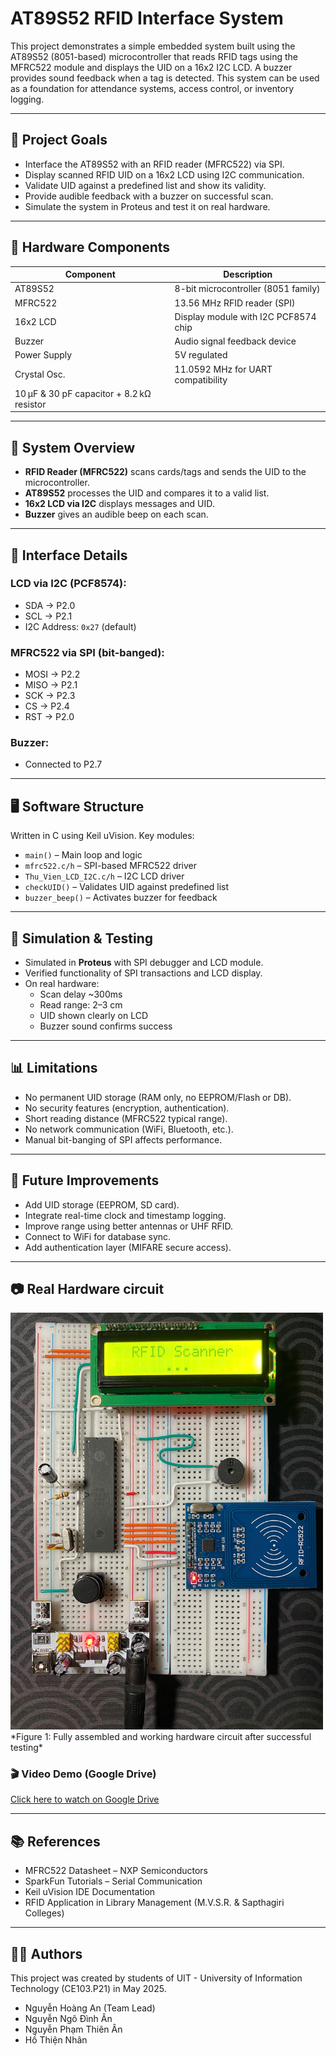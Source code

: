 # AT89S52 RFID Interface System

This project demonstrates a simple embedded system built using the AT89S52 (8051-based) microcontroller that reads RFID tags using the MFRC522 module and displays the UID on a 16x2 I2C LCD. A buzzer provides sound feedback when a tag is detected. This system can be used as a foundation for attendance systems, access control, or inventory logging.

---

## 📌 Project Goals

- Interface the AT89S52 with an RFID reader (MFRC522) via SPI.
- Display scanned RFID UID on a 16x2 LCD using I2C communication.
- Validate UID against a predefined list and show its validity.
- Provide audible feedback with a buzzer on successful scan.
- Simulate the system in Proteus and test it on real hardware.

---

## 🧩 Hardware Components

| Component      | Description                          |
|----------------|--------------------------------------|
| AT89S52        | 8-bit microcontroller (8051 family)  |
| MFRC522        | 13.56 MHz RFID reader (SPI)          |
| 16x2 LCD       | Display module with I2C PCF8574 chip |
| Buzzer         | Audio signal feedback device         |
| Power Supply   | 5V regulated                         |
| Crystal Osc.   | 11.0592 MHz for UART compatibility   |
| 10 µF & 30 pF capacitor + 8.2 kΩ resistor             |

---

## 📐 System Overview

- **RFID Reader (MFRC522)** scans cards/tags and sends the UID to the microcontroller.
- **AT89S52** processes the UID and compares it to a valid list.
- **16x2 LCD via I2C** displays messages and UID.
- **Buzzer** gives an audible beep on each scan.

---

## 🔌 Interface Details

### LCD via I2C (PCF8574):
- SDA → P2.0  
- SCL → P2.1  
- I2C Address: `0x27` (default)

### MFRC522 via SPI (bit-banged):
- MOSI → P2.2  
- MISO → P2.1  
- SCK  → P2.3  
- CS   → P2.4  
- RST  → P2.0  

### Buzzer:
- Connected to P2.7

---

## 🖥️ Software Structure

Written in C using Keil uVision. Key modules:

- `main()` – Main loop and logic
- `mfrc522.c/h` – SPI-based MFRC522 driver
- `Thu_Vien_LCD_I2C.c/h` – I2C LCD driver
- `checkUID()` – Validates UID against predefined list
- `buzzer_beep()` – Activates buzzer for feedback

---

## 🧪 Simulation & Testing

- Simulated in **Proteus** with SPI debugger and LCD module.
- Verified functionality of SPI transactions and LCD display.
- On real hardware:
  - Scan delay ~300ms
  - Read range: 2–3 cm
  - UID shown clearly on LCD
  - Buzzer sound confirms success

---

## 📊 Limitations

- No permanent UID storage (RAM only, no EEPROM/Flash or DB).
- No security features (encryption, authentication).
- Short reading distance (MFRC522 typical range).
- No network communication (WiFi, Bluetooth, etc.).
- Manual bit-banging of SPI affects performance.

---

## 🚀 Future Improvements

- Add UID storage (EEPROM, SD card).
- Integrate real-time clock and timestamp logging.
- Improve range using better antennas or UHF RFID.
- Connect to WiFi for database sync.
- Add authentication layer (MIFARE secure access).

---

## 📷 Real Hardware circuit
<img src="assets/finalcircuit.jpg" alt="Working prototype" width="500"/>
*Figure 1: Fully assembled and working hardware circuit after successful testing*

### 🎬 Video Demo (Google Drive)
[Click here to watch on Google Drive]([https://drive.google.com/file/d/VIDEO_ID/view](https://drive.google.com/file/d/1musFjKZ1y6vBk3smRdCva0AgJCc36SQ1/view?usp=sharing))

---

## 📚 References

- MFRC522 Datasheet – NXP Semiconductors  
- SparkFun Tutorials – Serial Communication  
- Keil uVision IDE Documentation  
- RFID Application in Library Management (M.V.S.R. & Sapthagiri Colleges)

---

## 🧑‍💻 Authors

This project was created by students of UIT - University of Information Technology (CE103.P21) in May 2025.

- Nguyễn Hoàng An (Team Lead)
- Nguyễn Ngô Đình Ân
- Nguyễn Phạm Thiên Ân
- Hồ Thiện Nhân
